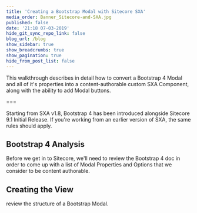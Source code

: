 ```yaml
---
title: 'Creating a Bootstrap Modal with Sitecore SXA'
media_order: Banner_Sitecore-and-SXA.jpg
published: false
date: '21:18 07-03-2019'
hide_git_sync_repo_link: false
blog_url: /blog
show_sidebar: true
show_breadcrumbs: true
show_pagination: true
hide_from_post_list: false
---
```


This walkthrough describes in detail how to convert a Bootstrap 4 Modal and all of it's properties into a content-authorable custom SXA Component, along with the ability to add Modal buttons.

===

Starting from SXA v1.8, Bootstrap 4 has been introduced alongside Sitecore 9.1 Initial Release. If you're working from an earlier version of SXA, the same rules should apply.

## Bootstrap 4 Analysis
Before we get in to Sitecore, we'll need to review the Bootstrap 4 doc in order to come up with a list of Modal Properties and Options that we consider to be content authorable.


## Creating the View
review the structure of a Bootstrap Modal.